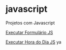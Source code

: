 # javascript
Projetos com Javascript

 <a href="https://philipepereira10.github.io/javascript/formulariojs/index.html"> Executar Formulário JS</a>

 <a href="https://philipepereira10.github.io/javascript/HoradoDiaJS/modelo.html"> Executar Hora do Dia JS</a> 
 ya